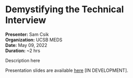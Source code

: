 # Demystifying the Technical Interview
**Presenter:** Sam Csik   
**Organization:** UCSB MEDS  
**Date:** May 09, 2022  
**Duration:** ~2 hrs

Description here

Presentation slides are available [here]() [IN DEVELOPMENT].
